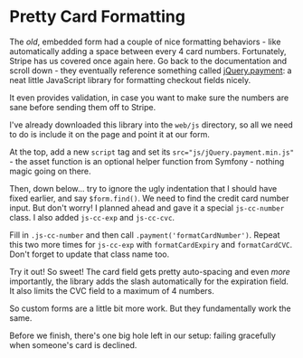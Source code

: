 # Pretty Card Formatting

The *old*, embedded form had a couple of nice formatting behaviors - like automatically
adding a space between every 4 card numbers. Fortunately, Stripe has us covered 
once again here. Go back to the documentation and scroll down - they eventually
reference something called [jQuery.payment](https://github.com/stripe/jquery.payment):
a neat little JavaScript library for formatting checkout fields nicely.

It even provides validation, in case you want to make sure the numbers are sane
before sending them off to Stripe.

I've already downloaded this library into the `web/js` directory, so all we need
to do is include it on the page and point it at our form.

At the top, add a new `script` tag and set its `src="js/jQuery.payment.min.js"` -
the asset function is an optional helper function from Symfony - nothing magic going
on there.

Then, down below... try to ignore the ugly indentation that I should have fixed
earlier, and say `$form.find()`. We need to find the credit card number input. But
don't worry! I planned ahead and gave it a special `js-cc-number` class. I also
added `js-cc-exp` and `js-cc-cvc`. 

Fill in `.js-cc-number` and then call `.payment('formatCardNumber')`. Repeat this
two more times for `js-cc-exp` with `formatCardExpiry` and `formatCardCVC`. Don't
forget to update that class name too.

Try it out! So sweet! The card field gets pretty auto-spacing and even *more* importantly,
the library adds the slash automatically for the expiration field. It also limits
the CVC field to a maximum of 4 numbers.

So custom forms are a little bit more work. But they fundamentally work the same.

Before we finish, there's one big hole left in our setup: failing gracefully when
someone's card is declined.
